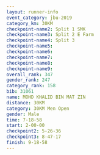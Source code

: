 ```yaml
---
layout: runner-info 
event_category: jbu-2019 
category_km: 30KM 
checkpoint-name2: Split 1 SMK 
checkpoint-name3: Split 2 E Farm 
checkpoint-name4: Split 3 
checkpoint-name5: 
checkpoint-name6: 
checkpoint-name7: 
checkpoint-name8: 
checkpoint-name9: 
overall_rank: 347
gender_rank: 247
category_rank: 158
bib: 31061
name: MOHD KHALID BIN MAT ZIN
distance: 30KM
category: 30KM Men Open
gender: Male
time: 7-18-58
start: 2-00-00
checkpoint2: 5-26-36
checkpoint3: 8-47-17
finish: 9-18-58
---
```

